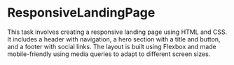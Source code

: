 # ResponsiveLandingPage
This task involves creating a responsive landing page using HTML and CSS. It includes a header with navigation, a hero section with a title and button, and a footer with social links. The layout is built using Flexbox and made mobile-friendly using media queries to adapt to different screen sizes.

